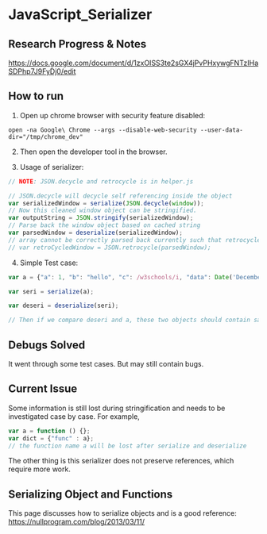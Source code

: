 # JavaScript_Serializer

## Research Progress & Notes
https://docs.google.com/document/d/1zxOISS3te2sGX4jPvPHxywgFNTzIHaSDPhp7J9FyDj0/edit

## How to run
1. Open up chrome browser with security feature disabled:
```shell
open -na Google\ Chrome --args --disable-web-security --user-data-dir="/tmp/chrome_dev"
```
2. Then open the developer tool in the browser.

3. Usage of serializer:
```javascript
// NOTE: JSON.decycle and retrocycle is in helper.js

// JSON.decycle will decycle self referencing inside the object
var serializedWindow = serialize(JSON.decycle(window));
// Now this cleaned window object can be stringified.
var outputString = JSON.stringify(serializedWindow);
// Parse back the window object based on cached string
var parsedWindow = deserialize(serializedWindow);
// array cannot be correctly parsed back currently such that retrocycle will not work
// var retroCycledWindow = JSON.retrocycle(parsedWindow);
```

4. Simple Test case:
```javascript
var a = {"a": 1, "b": "hello", "c": /w3schools/i, "data": Date('December 17, 1995 03:24:00'), "arr": [1, 2, {"2": function() {}}]};

var seri = serialize(a);

var deseri = deserialize(seri);

// Then if we compare deseri and a, these two objects should contain same information.
```

## Debugs Solved
It went through some test cases. But may still contain bugs.

## Current Issue
Some information is still lost during stringification and needs to be investigated case by case. For example, 
```javascript
var a = function () {};
var dict = {"func" : a};
// the function name a will be lost after serialize and deserialize
```
The other thing is this serializer does not preserve references, which require more work.

## Serializing Object and Functions
This page discusses how to serialize objects and is a good reference:  
https://nullprogram.com/blog/2013/03/11/  

